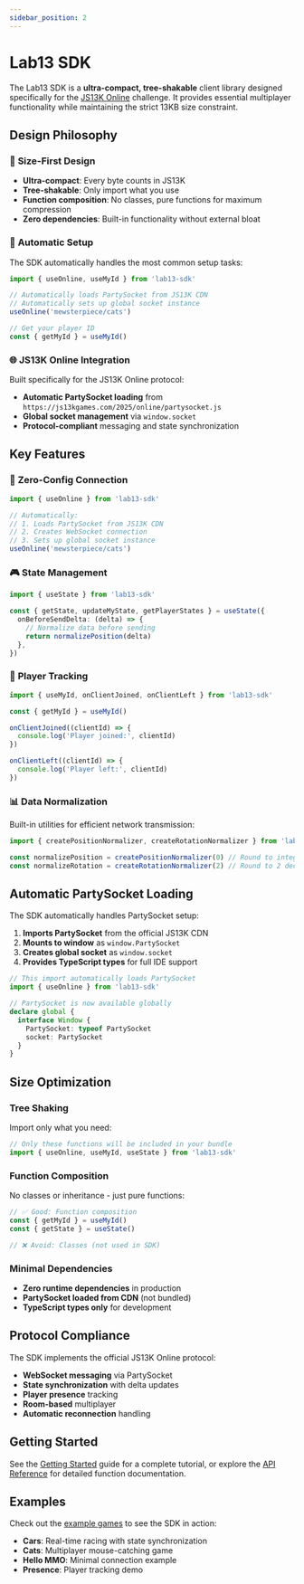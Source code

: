 ```yaml
---
sidebar_position: 2
---
```


# Lab13 SDK

The Lab13 SDK is a **ultra-compact, tree-shakable** client library designed specifically for the [JS13K Online](https://js13kgames.com/online) challenge. It provides essential multiplayer functionality while maintaining the strict 13KB size constraint.

## Design Philosophy

### 🎯 **Size-First Design**

- **Ultra-compact**: Every byte counts in JS13K
- **Tree-shakable**: Only import what you use
- **Function composition**: No classes, pure functions for maximum compression
- **Zero dependencies**: Built-in functionality without external bloat

### 🔧 **Automatic Setup**

The SDK automatically handles the most common setup tasks:

```typescript
import { useOnline, useMyId } from 'lab13-sdk'

// Automatically loads PartySocket from JS13K CDN
// Automatically sets up global socket instance
useOnline('mewsterpiece/cats')

// Get your player ID
const { getMyId } = useMyId()
```

### 🌐 **JS13K Online Integration**

Built specifically for the JS13K Online protocol:

- **Automatic PartySocket loading** from `https://js13kgames.com/2025/online/partysocket.js`
- **Global socket management** via `window.socket`
- **Protocol-compliant** messaging and state synchronization

## Key Features

### 🚀 **Zero-Config Connection**

```typescript
import { useOnline } from 'lab13-sdk'

// Automatically:
// 1. Loads PartySocket from JS13K CDN
// 2. Creates WebSocket connection
// 3. Sets up global socket instance
useOnline('mewsterpiece/cats')
```

### 🎮 **State Management**

```typescript
import { useState } from 'lab13-sdk'

const { getState, updateMyState, getPlayerStates } = useState({
  onBeforeSendDelta: (delta) => {
    // Normalize data before sending
    return normalizePosition(delta)
  },
})
```

### 👥 **Player Tracking**

```typescript
import { useMyId, onClientJoined, onClientLeft } from 'lab13-sdk'

const { getMyId } = useMyId()

onClientJoined((clientId) => {
  console.log('Player joined:', clientId)
})

onClientLeft((clientId) => {
  console.log('Player left:', clientId)
})
```

### 📊 **Data Normalization**

Built-in utilities for efficient network transmission:

```typescript
import { createPositionNormalizer, createRotationNormalizer } from 'lab13-sdk'

const normalizePosition = createPositionNormalizer(0) // Round to integers
const normalizeRotation = createRotationNormalizer(2) // Round to 2 decimal places
```

## Automatic PartySocket Loading

The SDK automatically handles PartySocket setup:

1. **Imports PartySocket** from the official JS13K CDN
2. **Mounts to window** as `window.PartySocket`
3. **Creates global socket** as `window.socket`
4. **Provides TypeScript types** for full IDE support

```typescript
// This import automatically loads PartySocket
import { useOnline } from 'lab13-sdk'

// PartySocket is now available globally
declare global {
  interface Window {
    PartySocket: typeof PartySocket
    socket: PartySocket
  }
}
```

## Size Optimization

### **Tree Shaking**

Import only what you need:

```typescript
// Only these functions will be included in your bundle
import { useOnline, useMyId, useState } from 'lab13-sdk'
```

### **Function Composition**

No classes or inheritance - just pure functions:

```typescript
// ✅ Good: Function composition
const { getMyId } = useMyId()
const { getState } = useState()

// ❌ Avoid: Classes (not used in SDK)
```

### **Minimal Dependencies**

- **Zero runtime dependencies** in production
- **PartySocket loaded from CDN** (not bundled)
- **TypeScript types only** for development

## Protocol Compliance

The SDK implements the official JS13K Online protocol:

- **WebSocket messaging** via PartySocket
- **State synchronization** with delta updates
- **Player presence** tracking
- **Room-based** multiplayer
- **Automatic reconnection** handling

## Getting Started

See the [Getting Started](./getting-started.md) guide for a complete tutorial, or explore the [API Reference](./api/) for detailed function documentation.

## Examples

Check out the [example games](../../games/) to see the SDK in action:

- **Cars**: Real-time racing with state synchronization
- **Cats**: Multiplayer mouse-catching game
- **Hello MMO**: Minimal connection example
- **Presence**: Player tracking demo
